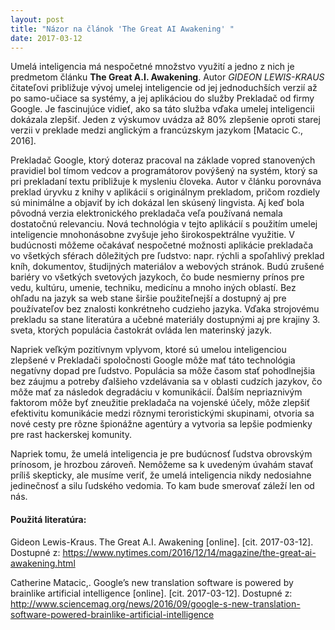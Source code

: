 ```yaml
---
layout: post
title: "Názor na článok 'The Great AI Awakening' "
date: 2017-03-12
---
```


Umelá inteligencia má nespočetné množstvo využití a jedno z nich je predmetom článku **The Great A.I. Awakening**. Autor _GIDEON LEWIS-KRAUS_ čitateľovi približuje vývoj umelej inteligencie od jej jednoduchších verzií až po samo-učiace sa systémy, a jej aplikáciou do služby Prekladač od firmy Google. Je fascinujúce vidieť, ako sa táto služba vďaka umelej inteligencii dokázala zlepšiť. Jeden z výskumov uvádza až 80% zlepšenie oproti starej verzii v preklade medzi anglickým a francúzskym jazykom [Matacic C., 2016]. 

Prekladač Google, ktorý doteraz pracoval na základe vopred stanovených pravidiel bol tímom vedcov a programátorov povýšený na systém, ktorý sa pri prekladaní textu približuje k mysleniu človeka. Autor v článku porovnáva preklad úryvku z knihy v aplikácií s originálnym prekladom, pričom rozdiely sú minimálne a objaviť by ich dokázal len skúsený lingvista. Aj keď bola pôvodná verzia elektronického prekladača veľa používaná nemala dostatočnú relevanciu. Nová technológia v tejto aplikácií s použitím umelej inteligencie mnohonásobne zvyšuje jeho širokospektrálne využitie. V budúcnosti môžeme očakávať nespočetné možnosti aplikácie prekladača vo všetkých sférach dôležitých pre ľudstvo: napr. rýchli a spoľahlivý preklad kníh, dokumentov, študijných materiálov a webových stránok. Budú zrušené bariéry vo všetkých svetových jazykoch, čo bude nesmierny prínos pre vedu, kultúru, umenie, techniku, medicínu a mnoho iných oblastí. Bez ohľadu na jazyk sa web stane širšie použiteľnejší a dostupný aj pre používateľov bez znalosti konkrétneho cudzieho jazyka. Vďaka strojovému prekladu sa stane literatúra a učebné materiály dostupnými aj pre krajiny 3. sveta, ktorých populácia častokrát ovláda len materinský jazyk. 

Napriek veľkým pozitívnym vplyvom, ktoré sú umelou inteligenciou zlepšené v Prekladači spoločnosti Google môže mať táto technológia negatívny dopad pre ľudstvo. Populácia sa môže časom stať pohodlnejšia bez záujmu a potreby ďalšieho vzdelávania sa v oblasti cudzích jazykov, čo môže mať za následok degradáciu v komunikácií. Ďalším nepriaznivým faktorom  môže byť zneužitie prekladača na vojenské účely, môže zlepšiť efektivitu komunikácie medzi rôznymi teroristickými skupinami, otvoria sa nové cesty pre rôzne špionážne agentúry a vytvoria sa lepšie podmienky pre rast hackerskej komunity. 

Napriek tomu, že umelá inteligencia je pre budúcnosť ľudstva obrovským prínosom, je hrozbou zároveň. Nemôžeme sa k uvedeným úvahám stavať príliš skepticky, ale musíme veriť, že umelá inteligencia nikdy nedosiahne jedinečnosť a silu ľudského vedomia. To kam bude smerovať záleží len od nás.

#### Použitá literatúra: 
Gideon Lewis-Kraus. The Great A.I. Awakening [online]. [cit. 2017-03-12]. Dostupné z: <https://www.nytimes.com/2016/12/14/magazine/the-great-ai-awakening.html>

Catherine Matacic,. Google’s new translation software is powered by brainlike artificial intelligence [online]. [cit. 2017-03-12]. Dostupné z: <http://www.sciencemag.org/news/2016/09/google-s-new-translation-software-powered-brainlike-artificial-intelligence>
